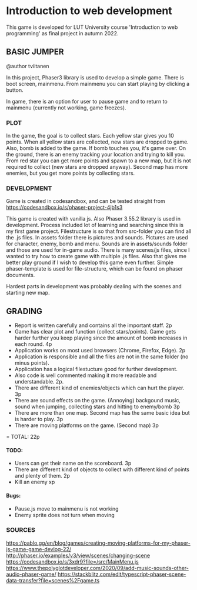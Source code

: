 # Introduction to web development
This game is developed for LUT University course 'Introduction to web programming' as final project in autumn 2022.

## BASIC JUMPER
@author tviitanen

In this project, Phaser3 library is used to develop a simple game. There is boot screen, mainmenu. From mainmenu you can start playing by clicking a button.

In game, there is an option for user to pause game and to return to mainmenu (currently not working, game freezes).

### PLOT

In the game, the goal is to collect stars. Each yellow star gives you 10 points. When all yellow stars are collected, new stars are dropped to game. Also, bomb is added to the game. If bomb touches you, it's game over. On the ground, there is an enemy tracking your location and trying to kill you. From red star you can get more points and spawn to a new map, but it is not required to collect (new stars are dropped anyway). Second map has more enemies, but you get more points by collecting stars.

### DEVELOPMENT

Game is created in codesandbox, and can be tested straight from
https://codesandbox.io/s/phaser-project-4jb1s3

This game is created with vanilla js. Also Phaser 3.55.2 library is used in development. Process included lot of learning and searching since this is my first game project. Filestructure is so that from src-folder you can find all the .js files. In assets folder there is  pictures and sounds. Pictures are used for character, enemy, bomb and menu. Sounds are in assets/sounds folder and those are used for in-game audio. There is many scenes/js files, since I wanted to try how to create game with multiple .js files. Also that gives me better play ground if I wish to develop this game even further. Simple phaser-template is used for file-structure, which can be found on phaser documents.

Hardest parts in development was probably dealing with the scenes and starting new map.

## GRADING

- Report is written carefully and contains all the important staff. 2p
- Game has clear plot and function (collect stars/points). Game gets harder further you keep playing since the amount of bomb increases in each round. 4p
- Application works on most used browsers (Chrome, Firefox, Edge). 2p
- Application is responsible and all the files are not in the same folder (no minus points).
- Application has a logical filestucture good for further development.
- Also code is well commented making it more readable and understandable. 2p.
- There are different kind of enemies/objects which can hurt the player. 3p
- There are sound effects on the game. (Annoying) backgound music, sound when jumping, collecting stars and hitting to enemy/bomb 3p
- There are more than one map. Second map has the same basic idea but is harder to play. 3p
- There are moving platforms on the game. (Second map) 3p

= TOTAL: 22p

#### TODO:
- Users can get their name on the scoreboard. 3p
- There are different kind of objects to collect with different kind of points and plenty of them. 2p
- Kill an enemy xp

#### Bugs:
- Pause.js move to mainmenu is not working
- Enemy sprite does not turn when moving

### SOURCES

https://pablo.gg/en/blog/games/creating-moving-platforms-for-my-phaser-js-game-game-devlog-22/
http://phaser.io/examples/v3/view/scenes/changing-scene
https://codesandbox.io/s/3xdr9?file=/src/MainMenu.js
https://www.thepolyglotdeveloper.com/2020/09/add-music-sounds-other-audio-phaser-game/
https://stackblitz.com/edit/typescript-phaser-scene-data-transfer?file=scenes%2Fgame.ts
